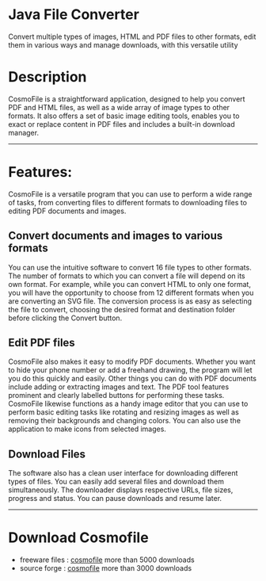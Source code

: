 # Java File Converter
Convert multiple types of images, HTML and PDF files to other formats, edit them in various ways and manage downloads, with this versatile utility
# Description

CosmoFile is a straightforward application, designed to help you convert PDF and HTML files, as well as a wide array of image types to other formats. It also offers a set of basic image editing tools, enables you to exact or replace content in PDF files and includes a built-in download manager.

__________________________
# Features:
CosmoFile is a versatile program that you can use to perform a wide range of tasks, from converting files to different formats to downloading files to editing PDF documents and images.
## Convert documents and images to various formats
You can use the intuitive software to convert 16 file types to other formats. The number of formats to which you can convert a file will depend on its own format. For example, while you can convert HTML to only one format, you will have the opportunity to choose from 12 different formats when you are converting an SVG file.
The conversion process is as easy as selecting the file to convert, choosing the desired format and destination folder before clicking the Convert button.
## Edit PDF files
CosmoFile also makes it easy to modify PDF documents. Whether you want to hide your phone number or add a freehand drawing, the program will let you do this quickly and easily. Other things you can do with PDF documents include adding or extracting images and text. The PDF tool features prominent and clearly labelled buttons for performing these tasks.
CosmoFile likewise functions as a handy image editor that you can use to perform basic editing tasks like rotating and resizing images as well as removing their backgrounds and changing colors. You can also use the application to make icons from selected images.
## Download Files
The software also has a clean user interface for downloading different types of files. You can easily add several files and download them simultaneously. The downloader displays respective URLs, file sizes, progress and status. You can pause downloads and resume later.
_________________________
# Download Cosmofile
* freeware files : [cosmofile](http://www.freewarefiles.com/CosmoFile_program_105209.html) more than 5000 downloads
* source forge : [cosmofile](https://sourceforge.net/projects/cosmofile/) more than 3000 downloads
